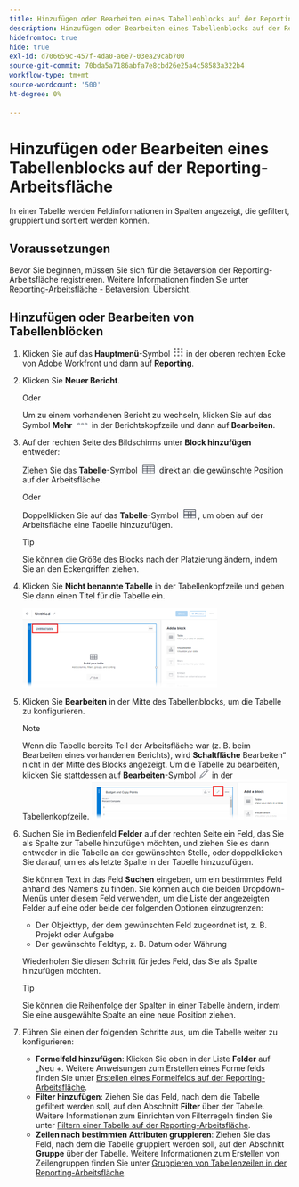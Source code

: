 ```yaml
---
title: Hinzufügen oder Bearbeiten eines Tabellenblocks auf der Reporting-Arbeitsfläche
description: Hinzufügen oder Bearbeiten eines Tabellenblocks auf der Reporting-Arbeitsfläche
hidefromtoc: true
hide: true
exl-id: d706659c-457f-4da0-a6e7-03ea29cab700
source-git-commit: 70bda5a7186abfa7e8cbd26e25a4c58583a322b4
workflow-type: tm+mt
source-wordcount: '500'
ht-degree: 0%

---
```


# Hinzufügen oder Bearbeiten eines Tabellenblocks auf der Reporting-Arbeitsfläche

In einer Tabelle werden Feldinformationen in Spalten angezeigt, die gefiltert, gruppiert und sortiert werden können.

## Voraussetzungen

Bevor Sie beginnen, müssen Sie sich für die Betaversion der Reporting-Arbeitsfläche registrieren. Weitere Informationen finden Sie unter [Reporting-Arbeitsfläche - Betaversion: Übersicht](/help/quicksilver/product-announcements/betas/canvas-dashboards-beta/reporting-canvas-beta-overview.md).

## Hinzufügen oder Bearbeiten von Tabellenblöcken

1. Klicken Sie auf das **Hauptmenü**-Symbol ![Hauptmenüsymbol](assets/main-menu-icon.png) in der oberen rechten Ecke von Adobe Workfront und dann auf **Reporting**.
1. Klicken Sie **Neuer Bericht**.

   Oder

   Um zu einem vorhandenen Bericht zu wechseln, klicken Sie auf das Symbol **Mehr** ![Mehr](assets/more-icon-27x15.png) in der Berichtskopfzeile und dann auf **Bearbeiten**.

1. Auf der rechten Seite des Bildschirms unter **Block hinzufügen** entweder:

   Ziehen Sie das **Tabelle**-Symbol ![Tabellensymbol](assets/table-icon.png) direkt an die gewünschte Position auf der Arbeitsfläche.

   Oder

   Doppelklicken Sie auf das **Tabelle**-Symbol ![Tabelle](assets/table-icon.png), um oben auf der Arbeitsfläche eine Tabelle hinzuzufügen.

   >[!TIP]
   >
   >Sie können die Größe des Blocks nach der Platzierung ändern, indem Sie an den Eckengriffen ziehen.

1. Klicken Sie **Nicht benannte Tabelle** in der Tabellenkopfzeile und geben Sie dann einen Titel für die Tabelle ein.

   ![Tabellenname](assets/table-name-350x142.png)

1. Klicken Sie **Bearbeiten** in der Mitte des Tabellenblocks, um die Tabelle zu konfigurieren.

   >[!NOTE]
   >
   >Wenn die Tabelle bereits Teil der Arbeitsfläche war (z. B. beim Bearbeiten eines vorhandenen Berichts), wird **Schaltfläche** Bearbeiten“ nicht in der Mitte des Blocks angezeigt. Um die Tabelle zu bearbeiten, klicken Sie stattdessen auf **Bearbeiten**-Symbol ![Bearbeiten](assets/edit-icon.png) in der Tabellenkopfzeile.
   >![Bearbeitungssymbol in der Tabellenkopfzeile](assets/edit-icon-table-header-350x71.png)

1. Suchen Sie im Bedienfeld **Felder** auf der rechten Seite ein Feld, das Sie als Spalte zur Tabelle hinzufügen möchten, und ziehen Sie es dann entweder in die Tabelle an der gewünschten Stelle, oder doppelklicken Sie darauf, um es als letzte Spalte in der Tabelle hinzuzufügen.

   Sie können Text in das Feld **Suchen** eingeben, um ein bestimmtes Feld anhand des Namens zu finden. Sie können auch die beiden Dropdown-Menüs unter diesem Feld verwenden, um die Liste der angezeigten Felder auf eine oder beide der folgenden Optionen einzugrenzen:

   * Der Objekttyp, der dem gewünschten Feld zugeordnet ist, z. B. Projekt oder Aufgabe
   * Der gewünschte Feldtyp, z. B. Datum oder Währung

   Wiederholen Sie diesen Schritt für jedes Feld, das Sie als Spalte hinzufügen möchten.

   >[!TIP]
   >
   >Sie können die Reihenfolge der Spalten in einer Tabelle ändern, indem Sie eine ausgewählte Spalte an eine neue Position ziehen.

1. Führen Sie einen der folgenden Schritte aus, um die Tabelle weiter zu konfigurieren:

   * **Formelfeld hinzufügen**: Klicken Sie oben in der Liste **Felder** auf „Neu +**&#x200B;**. Weitere Anweisungen zum Erstellen eines Formelfelds finden Sie unter [Erstellen eines Formelfelds auf der Reporting-Arbeitsfläche](../../../reports-and-dashboards/reporting-canvas/table-blocks/create-formula-field.md).
   * **Filter hinzufügen**: Ziehen Sie das Feld, nach dem die Tabelle gefiltert werden soll, auf den Abschnitt **Filter** über der Tabelle. Weitere Informationen zum Einrichten von Filterregeln finden Sie unter [Filtern einer Tabelle auf der Reporting-Arbeitsfläche](../../../reports-and-dashboards/reporting-canvas/table-blocks/configure-filter-rules-for-table.md).
   * **Zeilen nach bestimmten Attributen gruppieren**: Ziehen Sie das Feld, nach dem die Tabelle gruppiert werden soll, auf den Abschnitt **Gruppe** über der Tabelle. Weitere Informationen zum Erstellen von Zeilengruppen finden Sie unter [Gruppieren von Tabellenzeilen in der Reporting-Arbeitsfläche](../../../reports-and-dashboards/reporting-canvas/table-blocks/group-rows-in-table.md).
